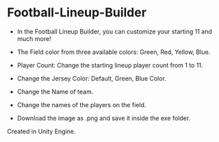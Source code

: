 # Football-Lineup-Builder
- In the Football Lineup Builder, you can customize your starting 11 and much more!

- The Field color from three available colors: Green, Red, Yellow, Blue.

- Player Count: Change the starting lineup player count from 1 to 11.

- Change the Jersey Color: Default, Green, Blue Color.

- Change the Name of team.

- Change the names of the players on the field.

- Download the image as .png and save it inside the exe folder.

Created in Unity Engine.
